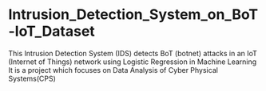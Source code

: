 # Intrusion_Detection_System_on_BoT-IoT_Dataset
This Intrusion Detection System (IDS) detects BoT (botnet) attacks in
an IoT (Internet of Things) network using Logistic Regression in
Machine Learning
It is a project which focuses on Data Analysis of Cyber Physical
Systems(CPS)

